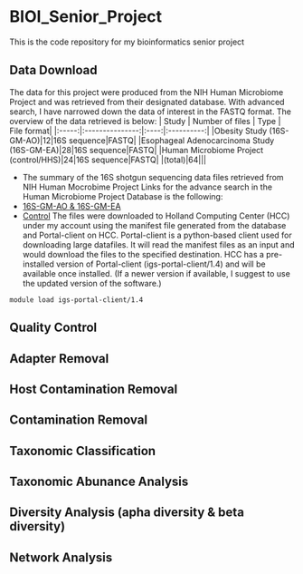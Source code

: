 # BIOI_Senior_Project
This is the code repository for my bioinformatics senior project 
## Data Download
The data for this project were produced from the NIH Human Microbiome Project and was retrieved from their designated database. With advanced search, I have narrowed down the data of interest in the FASTQ format. The overview of the data retrieved is below:
| Study | Number of files | Type | File format|
|:-----:|:---------------:|:----:|:----------:|
|Obesity Study (16S-GM-AO)|12|16S sequence|FASTQ|
|Esophageal Adenocarcinoma Study (16S-GM-EA)|28|16S sequence|FASTQ|
|Human Microbiome Project (control/HHS)|24|16S sequence|FASTQ|
|(total)|64|||
- The summary of the 16S shotgun sequencing data files retrieved from NIH Human Mocrobime Project 
Links for the advance search in the Human Microbiome Project Database is the following:
- [16S-GM-AO & 16S-GM-EA](https://portal.hmpdacc.org/search/s?filters=%7B%22op%22:%22and%22,%22content%22:%5B%7B%22op%22:%22in%22,%22content%22:%7B%22field%22:%22sample.body_site%22,%22value%22:%5B%22gastrointestinal%20tract%22%5D%7D%7D,%7B%22op%22:%22in%22,%22content%22:%7B%22field%22:%22subject.project_name%22,%22value%22:%5B%22Human%20Microbiome%20Project%20(HMP)%22%5D%7D%7D,%7B%22op%22:%22in%22,%22content%22:%7B%22field%22:%22sample.study_name%22,%22value%22:%5B%2216S-GM-AO%22,%2216S-GM-EA%22%5D%7D%7D,%7B%22op%22:%22in%22,%22content%22:%7B%22field%22:%22file.format%22,%22value%22:%5B%22FASTQ%22%5D%7D%7D%5D%7D&pagination=%7B%22files%22:%7B%22from%22:0,%22size%22:100,%22sort%22:%22file_id:asc%22%7D%7D&facetTab=cases)
- [Control](https://portal.hmpdacc.org/search/s?filters=%7B%22op%22:%22and%22,%22content%22:%5B%7B%22op%22:%22in%22,%22content%22:%7B%22field%22:%22sample.visit_visit_number%22,%22value%22:%5B1%5D%7D%7D,%7B%22op%22:%22in%22,%22content%22:%7B%22field%22:%22subject.project_name%22,%22value%22:%5B%22Human%20Microbiome%20Project%20(HMP)%22%5D%7D%7D,%7B%22op%22:%22in%22,%22content%22:%7B%22field%22:%22sample.study_name%22,%22value%22:%5B%22HHS%22%5D%7D%7D,%7B%22op%22:%22in%22,%22content%22:%7B%22field%22:%22sample.body_site%22,%22value%22:%5B%22feces%22%5D%7D%7D,%7B%22op%22:%22in%22,%22content%22:%7B%22field%22:%22file.format%22,%22value%22:%5B%22FASTQ%22%5D%7D%7D%5D%7D&facetTab=cases)
The files were downloaded to Holland Computing Center (HCC) under my account using the manifest file generated from the database and Portal-client on HCC. Portal-client is a python-based client used for downloading large datafiles. It will read the manifest files as an input and would download the files to the specified destination. HCC has a pre-installed version of Portal-client (igs-portal-client/1.4) and will be available once installed. (If a newer version if available, I suggest to use the updated version of the software.)
```
module load igs-portal-client/1.4
```
## Quality Control
## Adapter Removal
## Host Contamination Removal
## Contamination Removal
## Taxonomic Classification
## Taxonomic Abunance Analysis
## Diversity Analysis (apha diversity & beta diversity)
## Network Analysis
